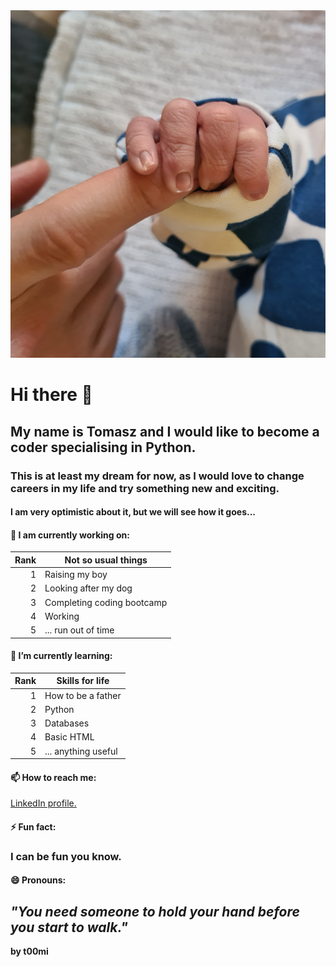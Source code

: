 <picture>
  <source media="(prefers-color-scheme: dark)" srcset="profile_image.png">
  <source media="(prefers-color-scheme: light)" srcset="profile_image.png">
  <img alt="My profile picture." src="profile_image.png">
</picture>

# Hi there 👋

## My name is Tomasz and I would like to become a coder specialising in Python. 

### This is at least my dream for now, as I would love to change careers in my life and try something new and exciting.

#### I am very optimistic about it, but we will see how it goes...

#### 🔭 I am currently working on:

| Rank |  Not so usual things     |
|-----:|--------------------------|
|     1|Raising my boy            |
|     2|Looking after my dog      |
|     3|Completing coding bootcamp|
|     4|Working                   | 
|     5|...       run out of time |

#### 🌱 I’m currently learning:

| Rank |  Skills for life         |
|-----:|--------------------------|
|     1|How to be a father        |
|     2|Python                    |
|     3|Databases                 |
|     4|Basic HTML                | 
|     5|... anything useful       |

#### 📫 How to reach me:

[LinkedIn profile.](https://www.linkedin.com/in/tomasz-lesniewski-79774925)

#### ⚡ Fun fact:

### I can be fun you know.

#### 😄 Pronouns:

## *"You need someone to hold your hand before you start to walk."*
                                                        
**by t00mi**
<!--
**t00mi/t00mi** is a ✨ _special_ ✨ repository because its `README.md` (this file) appears on your GitHub profile.

Here are some ideas to get you started:
- 🔭 I’m currently working on ...
- 🌱 I’m currently learning ...
- 👯 I’m looking to collaborate on ...
- 🤔 I’m looking for help with ...
- 💬 Ask me about ...
- 📫 How to reach me: ...
- 😄 Pronouns: ...
- ⚡ Fun fact: ...
-->

